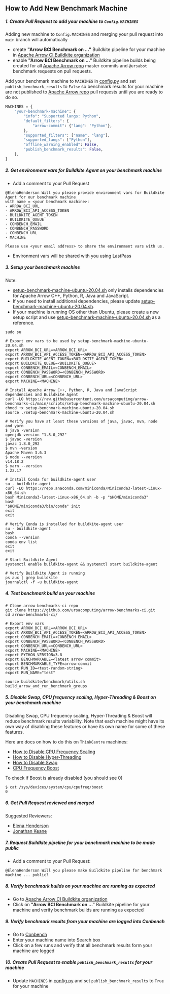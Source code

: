 ## How to Add New Benchmark Machine

##### 1. Create Pull Request to add your machine to `Config.MACHINES`
Adding new machine to `Config.MACHINES` and merging your pull request into `main` branch will automatically
- create **"Arrow BCI Benchmark on ..."** Buildkite pipeline for your machine in 
[Apache Arrow CI Buildkite organization](https://buildkite.com/apache-arrow)
- enable **"Arrow BCI Benchmark on ..."** Buildkite pipeline builds being created for all 
[Apache Arrow repo](https://github.com/apache/arrow) master commits and `@ursabot` benchmark requests on pull requests.

Add your benchmark machine to `MACHINES` in [config.py](../config.py) and set `publish_benchmark_results` to `False` so
benchmark results for your machine are not published to [Apache Arrow repo](https://github.com/apache/arrow) pull requests
until you are ready to do so.
```python
MACHINES = {
    "your-benchmark-machine": {
        "info": "Supported langs: Python",
        "default_filters": {
            "arrow-commit": {"lang": "Python"},
        },
        "supported_filters": ["name", "lang"],
        "supported_langs": ["Python"],
        "offline_warning_enabled": False,
        "publish_benchmark_results": False,
    },
}
```

##### 2. Get environment vars for Buildkite Agent on your benchmark machine
- Add a comment to your Pull Request
```
@ElenaHenderson Will you please provide environment vars for Buildkite Agent for our benchmark machine 
with name = <your benchmark machine>:
- ARROW_BCI_URL
- ARROW_BCI_API_ACCESS_TOKEN
- BUILDKITE_AGENT_TOKEN
- BUILDKITE_QUEUE
- CONBENCH_EMAIL
- CONBENCH_PASSWORD
- CONBENCH_URL
- MACHINE

Please use <your email address> to share the environment vars with us.
```
- Environment vars will be shared with you using LastPass

##### 3. Setup your benchmark machine
Note:
- [setup-benchmark-machine-ubuntu-20.04.sh](../scripts/setup-benchmark-machine-ubuntu-20.04.sh) only installs dependencies for Apache Arrow C++, Python, R, Java and JavaScript.
- If you need to install additional dependencies, please update [setup-benchmark-machine-ubuntu-20.04.sh](../scripts/setup-benchmark-machine-ubuntu-20.04.sh). 
- If your machine is running OS other than Ubuntu, please create a new setup script and use [setup-benchmark-machine-ubuntu-20.04.sh](../scripts/setup-benchmark-machine-ubuntu-20.04.sh) as a reference.

```shell script
sudo su

# Export env vars to be used by setup-benchmark-machine-ubuntu-20.04.sh
export ARROW_BCI_URL=<ARROW_BCI_URL>
export ARROW_BCI_API_ACCESS_TOKEN=<ARROW_BCI_API_ACCESS_TOKEN>
export BUILDKITE_AGENT_TOKEN=<BUILDKITE_AGENT_TOKEN>
export BUILDKITE_QUEUE=<BUILDKITE_QUEUE>
export CONBENCH_EMAIL=<CONBENCH_EMAIL>
export CONBENCH_PASSWORD=<CONBENCH_PASSWORD>
export CONBENCH_URL=<CONBENCH_URL>
export MACHINE=<MACHINE>

# Install Apache Arrow C++, Python, R, Java and JavaScript dependencies and Buildkite Agent
curl -LO https://raw.githubusercontent.com/ursacomputing/arrow-benchmarks-ci/main/scripts/setup-benchmark-machine-ubuntu-20.04.sh
chmod +x setup-benchmark-machine-ubuntu-20.04.sh
source ./setup-benchmark-machine-ubuntu-20.04.sh

# Verify you have at least these versions of java, javac, mvn, node and yarn
$ java -version
openjdk version "1.8.0_292"
$ javac -version
javac 1.8.0_292
$ mvn -version
Apache Maven 3.6.3
$ node --version
v14.18.2
$ yarn --version
1.22.17

# Install Conda for buildkite-agent user
su - buildkite-agent
curl -LO https://repo.anaconda.com/miniconda/Miniconda3-latest-Linux-x86_64.sh
bash Miniconda3-latest-Linux-x86_64.sh -b -p "$HOME/miniconda3"
bash 
"$HOME/miniconda3/bin/conda" init
exit
exit

# Verify Conda is installed for buildkite-agent user
su - buildkite-agent
bash
conda --version
conda env list
exit
exit

# Start Buildkite Agent
systemctl enable buildkite-agent && systemctl start buildkite-agent

# Verify Buildkite Agent is running
ps aux | grep buildkite
journalctl -f -u buildkite-agent
```

##### 4. Test benchmark build on your machine
```shell script
# Clone arrow-benchmarks-ci repo
git clone https://github.com/ursacomputing/arrow-benchmarks-ci.git
cd arrow-benchmarks-ci/

# Export env vars
export ARROW_BCI_URL=<ARROW_BCI_URL>
export ARROW_BCI_API_ACCESS_TOKEN=<ARROW_BCI_API_ACCESS_TOKEN>
export CONBENCH_EMAIL=<CONBENCH_EMAIL>
export CONBENCH_PASSWORD=<CONBENCH_PASSWORD>
export CONBENCH_URL=<CONBENCH_URL>
export MACHINE=<MACHINE>
export PYTHON_VERSION=3.8
export BENCHMARKABLE=<latest arrow commit>
export BENCHMARKABLE_TYPE=arrow-commit
export RUN_ID=<test-random-string>
export RUN_NAME="test"

source buildkite/benchmark/utils.sh build_arrow_and_run_benchmark_groups
```

##### 5. Disable Swap, CPU frequency scaling, Hyper-Threading & Boost on your benchmark machine
Disabling Swap, CPU frequency scaling, Hyper-Threading & Boost will reduce benchmark results variability.
Note that each machine might have its own way of disabling these features or have its own name for some of these features.

Here are docs on how to do this on `ThinkCentre` machines:
- [How to Disable CPU Frequency Scaling](../docs/how-to-disable-CPU-frequency-scaling.md)
- [How to Disable Hyper-Threading](../docs/how-to-disable-hyper-threading.md)
- [How to Disable Swap](../docs/how-to-disable-swap.md)
- [CPU Frequency Boost](https://www.kernel.org/doc/Documentation/cpu-freq/boost.txt)

To check if Boost is already disabled (you should see 0)
```shell script
$ cat /sys/devices/system/cpu/cpufreq/boost
0
```

##### 6. Get Pull Request reviewed and merged
Suggested Reviewers: 
- [Elena Henderson](https://github.com/elenahenderson)
- [Jonathan Keane](https://github.com/jonkeane)

##### 7. Request Buildkite pipeline for your benchmark machine to be made public
- Add a comment to your Pull Request:
```
@ElenaHenderson Will you please make Buildkite pipeline for benchmark machine ... public?
```

##### 8. Verify benchmark builds on your machine are running as expected
- Go to [Apache Arrow CI Buildkite organization](https://buildkite.com/apache-arrow)
- Click on **"Arrow BCI Benchmark on ..."** Buildkite pipeline for your machine and 
verify benchmark builds are running as expected

##### 9. Verify benchmark results from your machine are logged into Conbench
- Go to [Conbench](https://conbench.ursa.dev/)
- Enter your machine name into Search box
- Click on a few runs and verify that all benchmark results form your machine are logged

##### 10. Create Pull Request to enable `publish_benchmark_results` for your machine
- Update `MACHINES` in [config.py](../config.py) and set `publish_benchmark_results` to `True` for your machine
